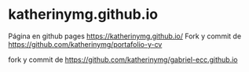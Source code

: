 # katherinymg.github.io
Página en github pages https://katherinymg.github.io/
Fork  y commit de https://github.com/katherinymg/portafolio-y-cv

fork y commit de https://github.com/katherinymg/gabriel-ecc.github.io
